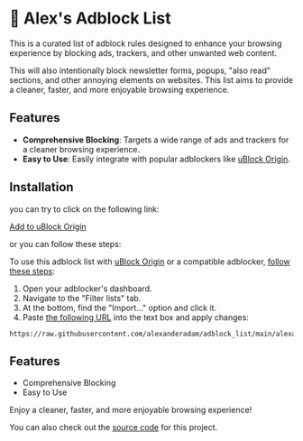 # 🛑 Alex's Adblock List

This is a curated list of adblock rules designed to enhance your browsing experience by blocking ads, trackers, and other unwanted web content.

This will also intentionally block newsletter forms, popups, "also read" sections, and other annoying elements on websites.
This list aims to provide a cleaner, faster, and more enjoyable browsing experience.

## Features

- **Comprehensive Blocking**: Targets a wide range of ads and trackers for a cleaner browsing experience.
- **Easy to Use**: Easily integrate with popular adblockers like [uBlock Origin](https://ublockorigin.com/).


## Installation

you can try to click on the following link:

[Add to uBlock Origin](abp:subscribe?location=https://alexanderadam.github.io/adblock_list/alexanderadam.txt&title=AlexsList)

or you can follow these steps:

To use this adblock list with [uBlock Origin](https://ublockorigin.com/) or a compatible adblocker, [follow these steps](https://github.com/gorhill/uBlock/wiki/Dashboard:-Filter-lists#adding-manually):

1. Open your adblocker's dashboard.
2. Navigate to the "Filter lists" tab.
3. At the bottom, find the "Import..." option and click it.
4. Paste [the following URL](https://raw.githubusercontent.com/alexanderadam/adblock_list/main/alexanderadam.txt) into the text box and apply changes:

```
https://raw.githubusercontent.com/alexanderadam/adblock_list/main/alexanderadam.txt
```

## Features

- Comprehensive Blocking
- Easy to Use

Enjoy a cleaner, faster, and more enjoyable browsing experience!

You can also check out the [source code](https://github.com/alexanderadam/adblock_list) for this project.
